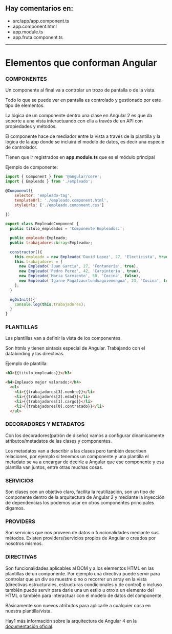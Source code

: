 ## Hay comentarios en:

  - src/app/app.component.ts
  - app.component.html
  - app.module.ts
  - app.fruta.component.ts
  ___

# Elementos que conforman Angular

### COMPONENTES

Un componente al final va a controlar un trozo de pantalla o de la vista. 

Todo lo que se puede ver en pantalla es controlado y gestionado por este tipo de elementos.

La lógica de un componente dentro una clase en Angular 2 es que da soporte a una 
vista interactuando con ella a través de un API con propiedades y métodos.

El componente hace de mediador entre la vista a través de la plantilla y 
la lógica de la app donde se incluirá el modelo de datos, es decir una especie de controlador.

Tienen que ir registrados en **app.module.ts** que es el módulo principal

Ejemplo de componente:
``` js
import { Component } from '@angular/core';
import { Empleado } from './empleado';

@Component({
    selector: 'empleado-tag',
    templateUrl: './empleado.component.html',
    styleUrls: ['./empleado.component.css']
    
})

export class EmpleadoComponent {
  public titulo_empleados = 'Componente Empleados:';

  public empleado:Empleado;
  public trabajadores:Array<Empleado>;

  constructor(){
    this.empleado = new Empleado('David Lopez', 27, 'Electicista', true);
    this.trabajadores = [
      new Empleado('Juan Garcia', 27, 'Fontanería', true),
      new Empleado('Pedro Perez', 42, 'Carpintería', true),
      new Empleado('Maria Sarmiento', 58, 'Cocina', false),
      new Empleado('Igarne Pagatzaurtunduagoienengoa', 23, 'Cocina', true)
    ];
  }

  ngOnInit(){
    console.log(this.trabajadores);
  }
}

```



### PLANTILLAS

Las plantillas van a definir la vista de los componentes. 

Son htmls y tienen sintaxis especial de Angular. Trabajando con el databinding y las directivas.

Ejemplo de plantilla:

``` html
<h3>{{titulo_empleados}}</h3>

<h4>Empleado mejor valorado:</h4>
  <ul>
    <li>{{trabajadores[3].nombre}}</li>
    <li>{{trabajadores[2].edad}}</li>
    <li>{{trabajadores[1].cargo}}</li>
    <li>{{trabajadores[0].contratado}}</li>
  </ul>


```
### DECORADORES Y METADATOS

Con los decoradores(patrón de diseño) vamos a configurar dinamicamente atributos/metadatos de las clases y componentes.

Los metadatos van a describir a las clases pero también describen relaciones, por ejemplo si tenemos un componente y una plantilla el metadato se va a encargar de decirle a Angular que ese componente y esa plantilla van juntos, entre otras muchas cosas.



### SERVICIOS
Son clases con un objetivo claro, facilita la reutilización, son un tipo de componente dentro de la arquitectura de Angular 2 y mediante la inyección de dependencias los podemos usar en otros componentes principales digamos.



### PROVIDERS

Son servicios que nos proveen de datos o funcionalidades mediante sus métodos. Existen providers/servicios
propios de Angular o creados por nosotros mismos.



### DIRECTIVAS
Son funcionalidades aplicables al DOM y a los elementos HTML en las plantillas de un componente. Por ejemplo una directiva puede servir para controlar que un div se muestre o no o recorrer un array en la vista (directivas estructurales, estructuras condicionales y de control) o incluso también puede servir para darle una un estilo u otro a un elemento del HTML o también para interactuar con el modelo de datos del componente. 

Básicamente son nuevos atributos para aplicarle a cualquier cosa en nuestra plantilla/vista.

Hay1 más información sobre la arquitectura de Angular 4 en la [documentación oficial](https://angular.io/docs/ts/latest/guide/architecture.html).
